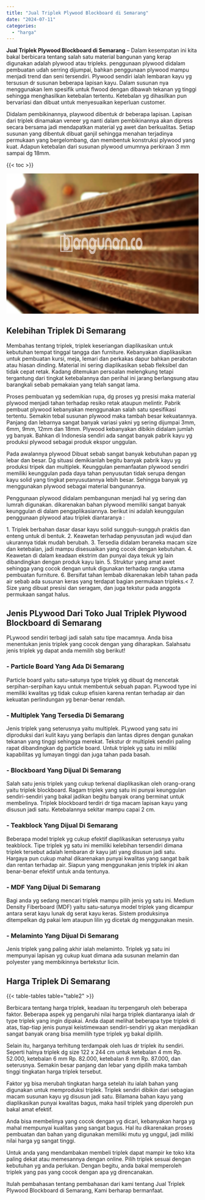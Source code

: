```yaml
---
title: "Jual Triplek Plywood Blockboard di Semarang"
date: "2024-07-11"
categories: 
  - "harga"
---
```


**Jual Triplek Plywood Blockboard di Semarang** – Dalam kesempatan ini kita bakal berbicara tentang salah satu material bangunan yang kerap digunakan adalah plywood atau tripleks. penggunaan plywood didalam pembuatan udah serring dijumpai, bahkan penggunaan plywood mampu menjadi trend dan seni tersendiri. Plywood sendiri ialah lembaran kayu yg tersusun dr susunan beberapa lapisan kayu. Dalam susunan nya menggunakan lem spesifik untuk flwood dengan dibawah tekanan yg tinggi sehingga menghasilkan ketebalan tertentu. Ketebalan yg dihasilkan pun bervariasi dan dibuat untuk menyesuaikan keperluan customer.

Didalam pembikinannya, playwood dibentuk dr beberapa lapisan. Lapisan dari triplek dinamakan veneer yg nanti dalam pembikinannya akan dipress secara bersama jadi mendapatkan material yg awet dan berkualitas. Setiap susunan yang dibentuk dibuat ganjil sehingga menahan terjadinya permukaan yang bergelombang, dan membentuk konstruksi plywood yang kuat. Adapun ketebalan dari susunan plywood umumnya perkiraan 3 mm sampai dg 18mm.

{{< toc >}}

![Jual Triplek Plywood Blockboard di Semarang](/images/jual-triplek-murah-08.png)

## Kelebihan Triplek Di Semarang

Membahas tentang triplek, triplek keseriangan diaplikasikan untuk kebutuhan tempat tinggal tangga dan furniture. Kebanyakan diaplikasikan untuk pembuatan kursi, meja, lemari dan perkakas dapur bahkan perabotan atau hiasan dinding. Material ini sering diaplikasikan sebab fleksibel dan tidak cepat retak. Kadang ditemukan persoalan melengkung tetapi tergantung dari tingkat ketebalannya dan perihal ini jarang berlangsung atau barangkali sebab pemakaian yang telah sangat lama.

Proses pembuatan yg sedemikian rupa, dg proses yg presisi maka material plywood menjadi tahan terhadap resiko retak ataupun melintir. Pabrik pembuat plywood kebanyakan menggunakan salah satu spesifikasi tertentu. Semakin tebal susunan plywood maka tambah besar kekuatannya. Panjang dan lebarnya sangat banyak variasi yakni yg sering dijumpai 3mm, 6mm, 9mm, 12mm dan 18mm. Plywood kebanyakan dibikin didalam jumlah yg banyak. Bahkan di Indonesia sendiri ada sangat banyak pabrik kayu yg produksi plywood sebagai produk ekspor unggulan.

Pada awalannya plywood Dibuat sebab sangat banyak kebutuhan papan yg lebar dan besar. Dg situasi demikianlah begitu banyak pabrik kayu yg produksi tripek dan multiplek. Keunggulan pemanfaatan plywood sendiri memiliki keunggulan pada daya tahan penyusutan tidak serupa dengan kayu solid yang tingkat penyusutannya lebih besar. Sehingga banyak yg menggunakan plywood sebagai material bangunannya.

Penggunaan plywood didalam pembangunan menjadi hal yg sering dan lumrah digunakan. dikarenakan bahan plywood memiliki sangat banyak keunggulan di dalam pengaplikasiannya. berikut ini adalah keunggulan penggunaan plywood atau triplek diantaranya :

1\. Triplek berbahan dasar dasar kayu solid sungguh-sungguh praktis dan enteng untuk di bentuk. 2. Keawetan terhadap penyusutan jadi wujud dan ukurannya tidak mudah berubah. 3. Tersedia didalam beraneka macam size dan ketebalan, jadi mampu disesuaikan yang cocok dengan kebutuhan. 4. Keawetan di dalam keadaan ekstrim dan punyai daya tekuk yg lain dibandingkan dengan produk kayu lain. 5. Struktur yang amat awet sehingga yang cocok dengan untuk digunakan terhadap rangka utama pembuatan furniture. 6. Bersifat tahan lembab dikarenakan lebih tahan pada air sebab ada susunan keras yang terdapat bagian permukaan tripleks.< 7. Size yang dibuat presisi dan seragam, dan juga tekstur pada anggota permukaan sangat halus.

## Jenis PLywood Dari Toko Jual Triplek Plywood Blockboard di Semarang

PLywood sendiri terbagi jadi salah satu tipe macamnya. Anda bisa menentukan jenis triplek yang cocok dengan yang diharapkan. Salahsatu jenis triplek yg dapat anda memilih sbg berikut!

### \- Particle Board Yang Ada Di Semarang

Particle board yaitu satu-satunya type triplek yg dibuat dg mencetak serpihan-serpihan kayu untuk membentuk sebuah papan. PLywood type ini memiliki kwalitas yg tidak cukup efisien karena rentan terhadap air dan kekuatan perlindungan yg benar-benar rendah.

### \- Multiplek Yang Tersedia Di Semarang

Jenis triplek yang seterusnya yaitu multiplek. PLywood yang satu ini diproduksi dari kulit kayu yang berlapis dan lantas dipres dengan gunakan tekanan yang tinggi sehingga merekat. Tekstur dr multiplek sendiri paling rapat dibandingkan dg particle board. Untuk triplek yg satu ini miliki kapabilitas yg lumayan tinggi dan juga tahan pada basah.

### \- Blockboard Yang Dijual Di Semarang

Salah satu jenis triplek yang cukup terkenal diaplikasikan oleh orang-orang yaitu triplek blockboard. Ragam triplek yang satu ini punyai keunggulan sendiri-sendiri yang bakal jadikan begitu banyak orang berminat untuk membelinya. Triplek blockboard terdiri dr tiga macam lapisan kayu yang disusun jadi satu. Ketebalannya sekitar mampu capai 2 cm.

### \- Teakblock Yang Dijual Di Semarang

Beberapa model triplek yg cukup efektif diaplikasikan seterusnya yaitu teakblock. Tipe triplek yg satu ini memiliki kelebihan tersendiri dimana triplek tersebut adalah lembaran dr kayu jati yang disusun jadi satu. Hargaya pun cukup mahal dikarenakan punyai kwalitas yang sangat baik dan rentan terhadap air. Siapun yang menggunakan jenis triplek ini akan benar-benar efektif untuk anda tentunya.

### \- MDF Yang Dijual Di Semarang

Bagi anda yg sedang mencari triplek mampu pilih jenis yg satu ini. Medium Density Fiberboard (MDF) yaitu satu-satunya model triplek yang dicampur antara serat kayu lunak dg serat kayu keras. Sistem produksinya ditempelkan dg pakai lem ataupun lilin yg dicetak dg menggunakan mesin.

### \- Melaminto Yang Dijual Di Semarang

Jenis triplek yang paling akhir ialah melaminto. Triplek yg satu ini mempunyai lapisan yg cukup kuat dimana ada susunan melamin dan polyester yang membikinnya bertekstur licin.

## Harga Triplek Di Semarang

{{< table-tables table="table2" >}}

Berbicara tentang harga triplek, keadaan itu terpengaruh oleh beberapa faktor. Beberapa aspek yg pengaruhi nilai harga triplek diantaranya ialah dr type triplek yang ingin dipakai. Anda dapat melihat beberapa type triplek di atas, tiap-tiap jenis punyai keistimewaan sendiri-sendiri yg akan menjadikan sangat banyak orang bisa memilih type triplek yg bakal dipilih.

Selain itu, harganya terhitung terdampak oleh luas dr triplek itu sendiri. Seperti halnya triplek dg size 122 x 244 cm untuk ketebalan 4 mm Rp. 52.000, ketebalan 6 mm Rp. 82.000, ketebalan 8 mm Rp. 87.000, dan seterusnya. Semakin besar panjang dan lebar yang dipilih maka tambah tinggi tingkatan harga triplek tersebut.

Faktor yg bisa merubah tingkatan harga setelah itu ialah bahan yang digunakan untuk memproduksi triplek. Triplek sendiri dibikin dari sebagian macam susunan kayu yg disusun jadi satu. Bilamana bahan kayu yang diaplikasikan punyai kwalitas bagus, maka hasil triplek yang diperoleh pun bakal amat efektif.

Anda bisa membelinya yang cocok dengan yg dicari, kebanyakan harga yg mahal mempunyai kualitas yang sangat bagus. Hal itu dikarenakan proses pembuatan dan bahan yang digunakan memiliki mutu yg unggul, jadi miliki nilai harga yg sangat tinggi.

Untuk anda yang mendambakan membeli triplek dapat mampir ke toko kita paling dekat atau memesannya dengan online. Pilih triplek sesuai dengan kebutuhan yg anda perlukan. Dengan begitu, anda bakal memperoleh triplek yang pas yang cocok dengan apa yg direncanakan.

Itulah pembahasan tentang pembahasan dari kami tentang Jual Triplek Plywood Blockboard di Semarang, Kami berharap bermanfaat.
